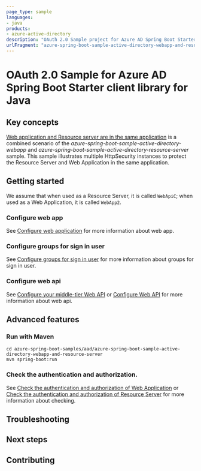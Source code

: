 ```yaml
---
page_type: sample
languages:
- java
products:
- azure-active-directory
description: "OAuth 2.0 Sample project for Azure AD Spring Boot Starter client library"
urlFragment: "azure-spring-boot-sample-active-directory-webapp-and-resource-server"
---
```


# OAuth 2.0 Sample for Azure AD Spring Boot Starter client library for Java

## Key concepts

[Web application and Resource server are in the same application] is a combined scenario of the *azure-spring-boot-sample-active-directory-webapp* and *azure-spring-boot-sample-active-directory-resource-server* sample. This sample illustrates multiple HttpSecurity instances to protect the Resource Server and Web Application in the same application.

## Getting started

We assume that when used as a Resource Server, it is called `WebApiC`; when used as a Web Application, it is called `WebApp2`.

### Configure web app

See [Configure web application] for more information about web app.

### Configure groups for sign in user

See [Configure groups for sign in user] for more information about groups for sign in user.

### Configure web api

See [Configure your middle-tier Web API] or [Configure Web API] for more information about web api.

## Advanced features

### Run with Maven
```shell
cd azure-spring-boot-samples/aad/azure-spring-boot-sample-active-directory-webapp-and-resource-server
mvn spring-boot:run
```

### Check the authentication and authorization.

See [Check the authentication and authorization of Web Application] or [Check the authentication and authorization of Resource Server] for more information about checking.

## Troubleshooting
## Next steps
## Contributing

<!-- LINKS -->
[Web application and Resource server are in the same application]: https://github.com/Azure/azure-sdk-for-java/blob/main/sdk/spring/azure-spring-boot-starter-active-directory#web-application-and-resource-server-are-in-the-same-application
[Configure web application]: https://github.com/Azure-Samples/azure-spring-boot-samples/tree/main/aad/azure-spring-boot-sample-active-directory-webapp#configure-web-app
[Configure groups for sign in user]: https://github.com/Azure-Samples/azure-spring-boot-samples/tree/main/aad/azure-spring-boot-sample-active-directory-webapp#configure-groups-for-sign-in-user
[Configure your middle-tier Web API]: https://github.com/Azure-Samples/azure-spring-boot-samples/tree/main/aad/azure-spring-boot-sample-active-directory-resource-server-obo#configure-your-middle-tier-web-api-a
[Configure Web API]: https://github.com/Azure-Samples/azure-spring-boot-samples/tree/main/aad/azure-spring-boot-sample-active-directory-resource-server#configure-web-api
[Check the authentication and authorization of Web Application]: https://github.com/Azure-Samples/azure-spring-boot-samples/tree/main/aad/azure-spring-boot-sample-active-directory-webapp#check-the-authentication-and-authorization
[Check the authentication and authorization of Resource Server]: https://github.com/Azure-Samples/azure-spring-boot-samples/tree/main/aad/azure-spring-boot-sample-active-directory-resource-server#check-the-authentication-and-authorization
